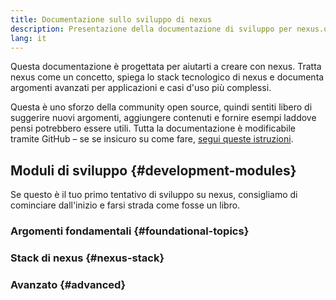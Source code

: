 ```yaml
---
title: Documentazione sullo sviluppo di nexus
description: Presentazione della documentazione di sviluppo per nexus.org.
lang: it
---
```


Questa documentazione è progettata per aiutarti a creare con nexus. Tratta nexus come un concetto, spiega lo stack tecnologico di nexus e documenta argomenti avanzati per applicazioni e casi d'uso più complessi.

Questa è uno sforzo della community open source, quindi sentiti libero di suggerire nuovi argomenti, aggiungere contenuti e fornire esempi laddove pensi potrebbero essere utili. Tutta la documentazione è modificabile tramite GitHub – se se insicuro su come fare, [segui queste istruzioni](https://github.com/nexus/nexus-org-website/blob/dev/docs/editing-markdown.md).

## Moduli di sviluppo {#development-modules}

Se questo è il tuo primo tentativo di sviluppo su nexus, consigliamo di cominciare dall'inizio e farsi strada come fosse un libro.

### Argomenti fondamentali {#foundational-topics}

<DeveloperDocsLinks headerId="foundational-topics" />

### Stack di nexus {#nexus-stack}

<DeveloperDocsLinks headerId="nexus-stack" />

### Avanzato {#advanced}

<DeveloperDocsLinks headerId="advanced" />
